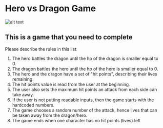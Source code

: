 # Hero vs Dragon Game

![alt text](https://cinemasiren.com/wp-content/uploads/2014/06/Viking-vs-Dragon.jpg "Mighty Hero vs Evil Dragon")

## This is a game that you need to complete

Please describe the rules in this list:
1. The hero battles the dragon until the hp of the dragon is smaller equal to 0.
2. The dragon battles the hero until the hp of the hero is smaller equal to 0.
3. The hero and the dragon have a set of "hit points", describing their lives remaining.
4. The hit points value is read from the user at the beginning.
5. The user also sets the maximum hit points an attack from each side can take away.
6. If the user is not putting readable inputs, then the game starts with the hardcoded numbers.
7. The game chooses a random number of the attack, hence lives that can be taken away from the dragon/hero.
8. The game ends when one character has no hit points (lives) left
